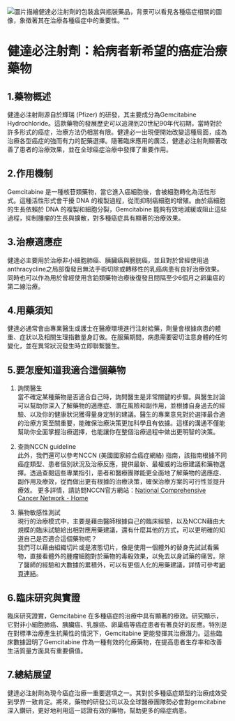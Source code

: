 ![圖片描繪健達必注射劑的包裝盒與瓶裝藥品，背景可以看見各種癌症相關的圖像，象徵著其在治療各種癌症中的重要性。""](https://i.imgur.com/uCAXHTL.jpeg)
# 健達必注射劑：給病者新希望的癌症治療藥物

## 1.藥物概述

健達必注射劑源自於輝瑞 (Pfizer) 的研發，其主要成分為Gemcitabine Hydrochloride。這款藥物的發展歷史可以追溯到20世紀90年代初期，當時對於許多形式的癌症，治療方法仍相當有限。健達必一出現便開始改變這種局面，成為治療各型癌症的強而有力的配藥選擇。隨著臨床應用的廣泛，健達必注射劑顯著改善了患者的治療效果，並在全球癌症治療中發揮了重要作用。

## 2.作用機制

Gemcitabine 是一種核苷類藥物，當它進入癌細胞後，會被細胞轉化為活性形式。這種活性形式會干擾 DNA 的複製過程，從而抑制癌細胞的增殖。由於癌細胞的生長依賴於 DNA 的複製和細胞分裂，Gemcitabine 能夠有效地減緩或阻止這些過程，抑制腫瘤的生長與擴散，對多種癌症具有顯著的治療效果。

## 3.治療適應症

健達必主要用於治療非小細胞肺癌、胰臟癌與膀胱癌，並且對於曾經使用過anthracycline之局部復發且無法手術切除或轉移性的乳癌病患有良好治療效果。同時也可以作為用於曾經使用含鉑類藥物治療後復發且間隔至少6個月之卵巢癌的第二線治療。

## 4.用藥須知

健達必通常會由專業醫生或護士在醫療環境進行注射給藥，劑量會根據病患的體重、症狀以及相關生理指數量身訂做。在服藥期間，病患需要密切注意身體的任何變化，並在異常狀況發生時立即聯繫醫生。

## 5.要怎麼知道我適合這個藥物

1. 詢問醫生  
當不確定某種藥物是否適合自己時，詢問醫生是非常關鍵的步驟。與醫生討論可以幫助你深入了解藥物的適應症、潛在風險和副作用，並根據自身過去的經驗、以及你的健康狀況獲得量身定制的建議。醫生的專業意見對於選擇最合適的治療方案至關重要，能確保治療決策更加科學且有依據。這樣的溝通不僅能幫助你全面掌握治療選擇，也能讓你在整個治療過程中做出更明智的決策。 

2. 查詢NCCN guideline  
此外，我們還可以參考NCCN (美國國家綜合癌症網絡) 指南，該指南根據不同癌症類型、患者個別狀況及治療反應，提供最新、最權威的治療建議和藥物選擇。透過查閱這些專業指引，患者和醫療團隊能更全面地了解藥物的適應症、副作用及療效，從而做出更有根據的治療決策，確保治療方案的可行性並提升療效。 
更多詳情，請訪問NCCN官方網站：[National Comprehensive Cancer Network - Home](https://www.nccn.org/)

3. 藥物敏感性測試  
現行的治療模式中，主要是藉由醫師根據自己的臨床經驗，以及NCCN藉由大規模的臨床試驗給出相對應用藥建議，還有什麼其他的方式，可以更明確的知道自己是否適合這個藥物呢？   
我們可以藉由組織切片或是液態切片，像是使用一個體外的替身先試試看藥物，直接看體外的腫瘤細胞對於藥物的毒殺效果，以免去以身試藥的痛苦。除了醫師的經驗和大數據的累積外，可以有更個人化的用藥建議，詳情可參考[網頁連結](https://info.cancerfree.io/)。

## 6.臨床研究與實證

臨床研究證實，Gemcitabine 在多種癌症的治療中具有顯著的療效。研究顯示，它對非小細胞肺癌、胰臟癌、乳腺癌、卵巢癌等癌症患者有著良好的反應。特別是在對標準治療產生抗藥性的情況下，Gemcitabine 更能發揮其治療潛力。這些臨床數據證明了Gemcitabine 作為一種有效的化療藥物，在提高患者生存率和改善生活質量方面具有重要價值。

## 7.總結展望

健達必注射劑為現今癌症治療一重要選項之一。其對於多種癌症類型的治療成效受到學界一致肯定。將來，藥物的研發公司以及全球醫療團隊勢必會對gemcitabine深入鑽研，更好地利用這一認證有效的藥物，幫助更多的癌症病患。

